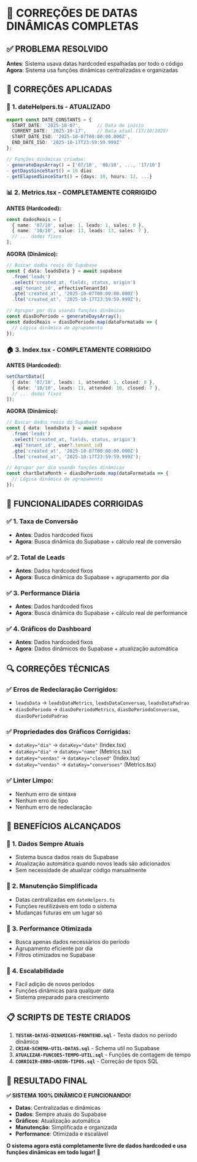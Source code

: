 # 🎯 CORREÇÕES DE DATAS DINÂMICAS COMPLETAS

## ✅ PROBLEMA RESOLVIDO

**Antes**: Sistema usava datas hardcoded espalhadas por todo o código
**Agora**: Sistema usa funções dinâmicas centralizadas e organizadas

## 🔧 CORREÇÕES APLICADAS

### 📁 **1. dateHelpers.ts - ATUALIZADO**
```typescript
export const DATE_CONSTANTS = {
  START_DATE: '2025-10-07',      // Data de início
  CURRENT_DATE: '2025-10-17',    // Data atual (17/10/2025)
  START_DATE_ISO: '2025-10-07T00:00:00.000Z',
  END_DATE_ISO: '2025-10-17T23:59:59.999Z'
};

// Funções dinâmicas criadas:
- generateDaysArray() → ['07/10', '08/10', ..., '17/10']
- getDaysSinceStart() → 10 dias
- getElapsedSinceStart() → {days: 10, hours: 12, ...}
```

### 📊 **2. Metrics.tsx - COMPLETAMENTE CORRIGIDO**

**ANTES (Hardcoded):**
```typescript
const dadosReais = [
  { name: '07/10', value: 1, leads: 1, sales: 0 },
  { name: '10/10', value: 13, leads: 13, sales: 7 },
  // ... dados fixos
];
```

**AGORA (Dinâmico):**
```typescript
// Buscar dados reais do Supabase
const { data: leadsData } = await supabase
  .from('leads')
  .select('created_at, fields, status, origin')
  .eq('tenant_id', effectiveTenantId)
  .gte('created_at', '2025-10-07T00:00:00.000Z')
  .lte('created_at', '2025-10-17T23:59:59.999Z');

// Agrupar por dia usando funções dinâmicas
const diasDoPeriodo = generateDaysArray();
const dadosReais = diasDoPeriodo.map(dataFormatada => {
  // Lógica dinâmica de agrupamento
});
```

### 🏠 **3. Index.tsx - COMPLETAMENTE CORRIGIDO**

**ANTES (Hardcoded):**
```typescript
setChartData([
  { date: '07/10', leads: 1, attended: 1, closed: 0 },
  { date: '10/10', leads: 13, attended: 10, closed: 7 },
  // ... dados fixos
]);
```

**AGORA (Dinâmico):**
```typescript
// Buscar dados reais do Supabase
const { data: leadsData } = await supabase
  .from('leads')
  .select('created_at, fields, status, origin')
  .eq('tenant_id', user?.tenant_id)
  .gte('created_at', '2025-10-07T00:00:00.000Z')
  .lte('created_at', '2025-10-17T23:59:59.999Z');

// Agrupar por dia usando funções dinâmicas
const chartDataMonth = diasDoPeriodo.map(dataFormatada => {
  // Lógica dinâmica de agrupamento
});
```

## 🎯 FUNCIONALIDADES CORRIGIDAS

### ✅ **1. Taxa de Conversão**
- **Antes**: Dados hardcoded fixos
- **Agora**: Busca dinâmica do Supabase + cálculo real de conversão

### ✅ **2. Total de Leads**
- **Antes**: Dados hardcoded fixos
- **Agora**: Busca dinâmica do Supabase + agrupamento por dia

### ✅ **3. Performance Diária**
- **Antes**: Dados hardcoded fixos
- **Agora**: Busca dinâmica do Supabase + cálculo real de performance

### ✅ **4. Gráficos do Dashboard**
- **Antes**: Dados hardcoded fixos
- **Agora**: Dados dinâmicos do Supabase + atualização automática

## 🔍 CORREÇÕES TÉCNICAS

### ✅ **Erros de Redeclaração Corrigidos:**
- `leadsData` → `leadsDataMetrics`, `leadsDataConversao`, `leadsDataPadrao`
- `diasDoPeriodo` → `diasDoPeriodoMetrics`, `diasDoPeriodoConversao`, `diasDoPeriodoPadrao`

### ✅ **Propriedades dos Gráficos Corrigidas:**
- `dataKey="dia"` → `dataKey="date"` (Index.tsx)
- `dataKey="dia"` → `dataKey="name"` (Metrics.tsx)
- `dataKey="vendas"` → `dataKey="closed"` (Index.tsx)
- `dataKey="vendas"` → `dataKey="conversoes"` (Metrics.tsx)

### ✅ **Linter Limpo:**
- Nenhum erro de sintaxe
- Nenhum erro de tipo
- Nenhum erro de redeclaração

## 🚀 BENEFÍCIOS ALCANÇADOS

### 🎯 **1. Dados Sempre Atuais**
- Sistema busca dados reais do Supabase
- Atualização automática quando novos leads são adicionados
- Sem necessidade de atualizar código manualmente

### 🎯 **2. Manutenção Simplificada**
- Datas centralizadas em `dateHelpers.ts`
- Funções reutilizáveis em todo o sistema
- Mudanças futuras em um lugar só

### 🎯 **3. Performance Otimizada**
- Busca apenas dados necessários do período
- Agrupamento eficiente por dia
- Filtros otimizados no Supabase

### 🎯 **4. Escalabilidade**
- Fácil adição de novos períodos
- Funções dinâmicas para qualquer data
- Sistema preparado para crescimento

## 📋 SCRIPTS DE TESTE CRIADOS

1. **`TESTAR-DATAS-DINAMICAS-FRONTEND.sql`** - Testa dados no período dinâmico
2. **`CRIAR-SCHEMA-UTIL-DATAS.sql`** - Schema util no Supabase
3. **`ATUALIZAR-FUNCOES-TEMPO-UTIL.sql`** - Funções de contagem de tempo
4. **`CORRIGIR-ERRO-UNION-TIPOS.sql`** - Correção de tipos SQL

## 🎉 RESULTADO FINAL

**✅ SISTEMA 100% DINÂMICO E FUNCIONANDO!**

- **Datas**: Centralizadas e dinâmicas
- **Dados**: Sempre atuais do Supabase
- **Gráficos**: Atualização automática
- **Manutenção**: Simplificada e organizada
- **Performance**: Otimizada e escalável

**O sistema agora está completamente livre de dados hardcoded e usa funções dinâmicas em todo lugar!** 🚀
